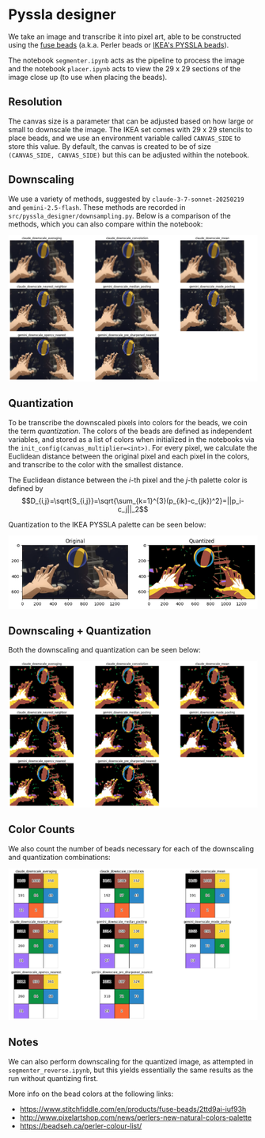 # Pyssla designer

We take an image and transcribe it into pixel art, able to be constructed using the [fuse beads](https://en.wikipedia.org/wiki/Fuse_beads) (a.k.a. Perler beads or [IKEA's PYSSLA beads](https://www.ikea.com/us/en/p/pyssla-beads-mixed-colors-50128572/)).

The notebook `segmenter.ipynb` acts as the pipeline to process the image and the notebook `placer.ipynb` acts to view the 29 x 29 sections of the image close up (to use when placing the beads).

## Resolution

The canvas size is a parameter that can be adjusted based on how large or small to downscale the image. The IKEA set comes with 29 x 29 stencils to place beads, and we use an environment variable called `CANVAS_SIDE` to store this value. By default, the canvas is created to be of size `(CANVAS_SIDE, CANVAS_SIDE)` but this can be adjusted within the notebook.

## Downscaling

We use a variety of methods, suggested by `claude-3-7-sonnet-20250219` and `gemini-2.5-flash`. These methods are recorded in `src/pyssla_designer/downsampling.py`. Below is a comparison of the methods, which you can also compare within the notebook:

![downscaled](downscaled_images/downscaled.png)

## Quantization

To be transcribe the downscaled pixels into colors for the beads, we coin the term *quantization*. The colors of the beads are defined as independent variables, and stored as a list of colors when initialized in the notebooks via the `init_config(canvas_multiplier=<int>)`. For every pixel, we calculate the Euclidean distance between the original pixel and each pixel in the colors, and transcribe to the color with the smallest distance.

The Euclidean distance between the $i$-th pixel and the $j$-th palette color is defined by
$$D_{i,j}=\sqrt{S_{i,j}}=\sqrt{\sum_{k=1}^{3}(p_{ik}-c_{jk})^2}=||p_i-c_j||_2$$

Quantization to the IKEA PYSSLA palette can be seen below:

![original_quantized](downscaled_images/original_quantized.png)

## Downscaling + Quantization

Both the downscaling and quantization can be seen below:

![downscaled_quantized](downscaled_images/downscaled_quantized.png)

## Color Counts

We also count the number of beads necessary for each of the downscaling and quantization combinations:

![color_counts](downscaled_images/color_counts.png)

## Notes

We can also perform downscaling for the quantized image, as attempted in `segmenter_reverse.ipynb`, but this yields essentially the same results as the run without quantizing first.

More info on the bead colors at the following links:
- https://www.stitchfiddle.com/en/products/fuse-beads/2ttd9ai-iuf93h
- http://www.pixelartshop.com/news/perlers-new-natural-colors-palette
- https://beadseh.ca/perler-colour-list/
